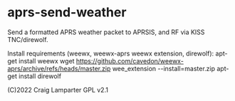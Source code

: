 # aprs-send-weather
Send a formatted APRS weather packet to APRSIS, and RF via KISS TNC/direwolf.

 Install requirements (weewx, weewx-aprs weewx extension, direwolf):
    apt-get install weewx
    wget https://github.com/cavedon/weewx-aprs/archive/refs/heads/master.zip
    wee_extension --install=master.zip
    apt-get install direwolf

  (C)2022 Craig Lamparter
  GPL v2.1

